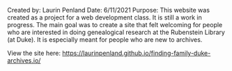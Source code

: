 Created by: Laurin Penland
Date: 6/11/2021
Purpose:  This website was created as a project for a web development class. It is still a work in  progress. The main goal was to create a site that felt welcoming for people who are interested in doing genealogical research at the Rubenstein Library (at Duke). It is especially meant for people who are new to archives.

View the site here: https://laurinpenland.github.io/finding-family-duke-archives.io/
